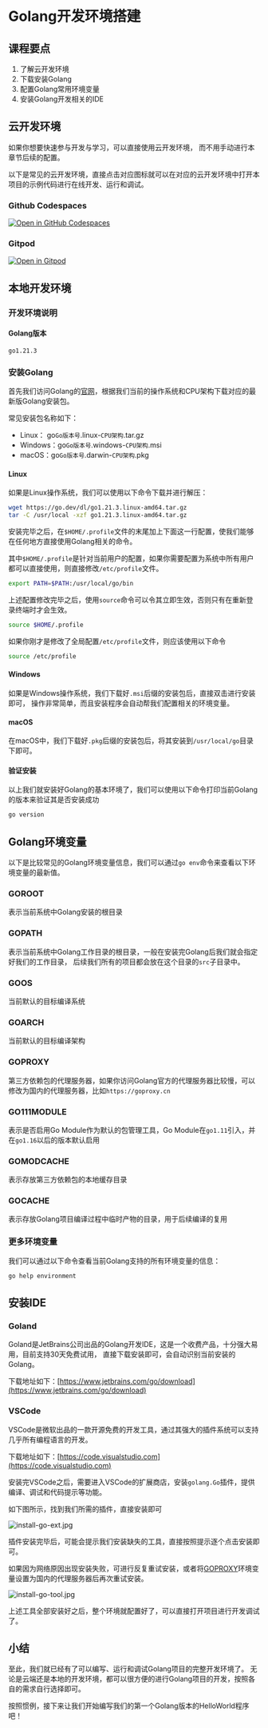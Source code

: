 # Golang开发环境搭建

## 课程要点

1. 了解云开发环境
2. 下载安装Golang
3. 配置Golang常用环境变量
4. 安装Golang开发相关的IDE

## 云开发环境

如果你想要快速参与开发与学习，可以直接使用云开发环境， 而不用手动进行本章节后续的配置。

以下是常见的云开发环境，直接点击对应图标就可以在对应的云开发环境中打开本项目的示例代码进行在线开发、运行和调试。

### Github Codespaces

[![Open in GitHub Codespaces](https://github.com/codespaces/badge.svg)](https://codespaces.new/go-book/go-programming-book-code)

### Gitpod

[![Open in Gitpod](https://gitpod.io/button/open-in-gitpod.svg)](https://gitpod.io/#https://github.com/go-book/go-programming-book-code)

## 本地开发环境

### 开发环境说明

#### Golang版本

`go1.21.3`

### 安装Golang

首先我们访问Golang的[官网](https://go.dev/dl/)，根据我们当前的操作系统和CPU架构下载对应的最新版Golang安装包。

常见安装包名称如下：

- Linux： go`Go版本号`.linux-`CPU架构`.tar.gz
- Windows：go`Go版本号`.windows-`CPU架构`.msi
- macOS：go`Go版本号`.darwin-`CPU架构`.pkg

#### Linux

如果是Linux操作系统，我们可以使用以下命令下载并进行解压：

```bash
wget https://go.dev/dl/go1.21.3.linux-amd64.tar.gz
tar -C /usr/local -xzf go1.21.3.linux-amd64.tar.gz
```

安装完毕之后，在`$HOME/.profile`文件的末尾加上下面这一行配置，使我们能够在任何地方直接使用Golang相关的命令。

其中`$HOME/.profile`是针对当前用户的配置，如果你需要配置为系统中所有用户都可以直接使用，则直接修改`/etc/profile`文件。

```bash
export PATH=$PATH:/usr/local/go/bin
```

上述配置修改完毕之后，使用`source`命令可以令其立即生效，否则只有在重新登录终端时才会生效。

```bash
source $HOME/.profile
```

如果你刚才是修改了全局配置`/etc/profile`文件，则应该使用以下命令

```bash
source /etc/profile
```

#### Windows

如果是Windows操作系统，我们下载好`.msi`后缀的安装包后，直接双击进行安装即可，
操作非常简单，而且安装程序会自动帮我们配置相关的环境变量。

#### macOS

在macOS中，我们下载好`.pkg`后缀的安装包后，将其安装到`/usr/local/go`目录下即可。

#### 验证安装

以上我们就安装好Golang的基本环境了，我们可以使用以下命令打印当前Golang的版本来验证其是否安装成功

```bash
go version
```

## Golang环境变量

以下是比较常见的Golang环境变量信息，我们可以通过`go env`命令来查看以下环境变量的最新值。

### GOROOT

表示当前系统中Golang安装的根目录

### GOPATH

表示当前系统中Golang工作目录的根目录，一般在安装完Golang后我们就会指定好我们的工作目录，
后续我们所有的项目都会放在这个目录的`src`子目录中。

### GOOS

当前默认的目标编译系统

### GOARCH

当前默认的目标编译架构

### GOPROXY

第三方依赖包的代理服务器，如果你访问Golang官方的代理服务器比较慢，可以修改为国内的代理服务器，比如`https://goproxy.cn`

### GO111MODULE

表示是否启用Go Module作为默认的包管理工具，Go Module在`go1.11`引入，并在`go1.16`以后的版本默认启用

### GOMODCACHE

表示存放第三方依赖包的本地缓存目录

### GOCACHE

表示存放Golang项目编译过程中临时产物的目录，用于后续编译的复用

### 更多环境变量

我们可以通过以下命令查看当前Golang支持的所有环境变量的信息：

```bash
go help environment
```

## 安装IDE

### Goland

Goland是JetBrains公司出品的Golang开发IDE，这是一个收费产品，十分强大易用，目前支持30天免费试用，
直接下载安装即可，会自动识别当前安装的Golang。

下载地址如下：[https://www.jetbrains.com/go/download](https://www.jetbrains.com/go/download)

### VSCode

VSCode是微软出品的一款开源免费的开发工具，通过其强大的插件系统可以支持几乎所有编程语言的开发。

下载地址如下：[https://code.visualstudio.com](https://code.visualstudio.com)

安装完VSCode之后，需要进入VSCode的扩展商店，安装`golang.Go`插件，提供编译、调试和代码提示等功能。

如下图所示，找到我们所需的插件，直接安装即可

![install-go-ext.jpg](resource/install-golang/install-go-ext.jpg)

插件安装完毕后，可能会提示我们安装缺失的工具，直接按照提示逐个点击安装即可。

如果因为网络原因出现安装失败，可进行反复重试安装，或者将[GOPROXY](#goproxy)环境变量设置为国内的代理服务器后再次重试安装。

![install-go-tool.jpg](resource/install-golang/install-go-tool.jpg)

上述工具全部安装好之后，整个环境就配置好了，可以直接打开项目进行开发调试了。

## 小结

至此，我们就已经有了可以编写、运行和调试Golang项目的完整开发环境了。
无论是云端还是本地的开发环境，都可以很方便的进行Golang项目的开发，按照各自的需求自行选择即可。

按照惯例，接下来让我们开始编写我们的第一个Golang版本的HelloWorld程序吧！